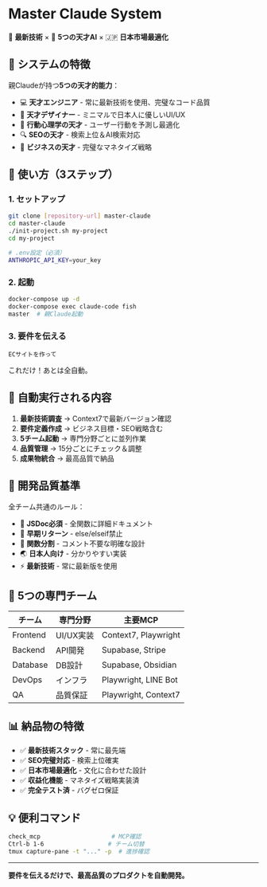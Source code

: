 # Master Claude System

🎯 **最新技術** × 🧠 **5つの天才AI** × 🇯🇵 **日本市場最適化**

## 🌟 システムの特徴

親Claudeが持つ**5つの天才的能力**：
- 💻 **天才エンジニア** - 常に最新技術を使用、完璧なコード品質
- 🎨 **天才デザイナー** - ミニマルで日本人に優しいUI/UX
- 🧠 **行動心理学の天才** - ユーザー行動を予測し最適化
- 🔍 **SEOの天才** - 検索上位＆AI検索対応
- 💼 **ビジネスの天才** - 完璧なマネタイズ戦略

## 🚀 使い方（3ステップ）

### 1. セットアップ
```bash
git clone [repository-url] master-claude
cd master-claude
./init-project.sh my-project
cd my-project

# .env設定（必須）
ANTHROPIC_API_KEY=your_key
```

### 2. 起動
```bash
docker-compose up -d
docker-compose exec claude-code fish
master  # 親Claude起動
```

### 3. 要件を伝える
```
ECサイトを作って
```

これだけ！あとは全自動。

## 🤖 自動実行される内容

1. **最新技術調査** → Context7で最新バージョン確認
2. **要件定義作成** → ビジネス目標・SEO戦略含む
3. **5チーム起動** → 専門分野ごとに並列作業
4. **品質管理** → 15分ごとにチェック＆調整
5. **成果物統合** → 最高品質で納品

## 💎 開発品質基準

全チーム共通のルール：
- 📝 **JSDoc必須** - 全関数に詳細ドキュメント
- 🚀 **早期リターン** - else/elseif禁止
- 🔄 **関数分割** - コメント不要な明確な設計
- 🌏 **日本人向け** - 分かりやすい実装
- ⚡ **最新技術** - 常に最新版を使用

## 🏢 5つの専門チーム

| チーム | 専門分野 | 主要MCP |
|--------|----------|---------|
| Frontend | UI/UX実装 | Context7, Playwright |
| Backend | API開発 | Supabase, Stripe |
| Database | DB設計 | Supabase, Obsidian |
| DevOps | インフラ | Playwright, LINE Bot |
| QA | 品質保証 | Playwright, Context7 |

## 📊 納品物の特徴

- ✅ **最新技術スタック** - 常に最先端
- ✅ **SEO完璧対応** - 検索上位確実
- ✅ **日本市場最適化** - 文化に合わせた設計
- ✅ **収益化機能** - マネタイズ戦略実装済
- ✅ **完全テスト済** - バグゼロ保証

## 💡 便利コマンド

```bash
check_mcp                    # MCP確認
Ctrl-b 1-6                  # チーム切替
tmux capture-pane -t "..." -p  # 進捗確認
```

---

**要件を伝えるだけで、最高品質のプロダクトを自動開発。**